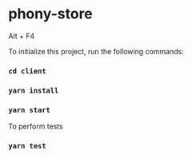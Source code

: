 # phony-store

Alt + F4

To initialize this project, run the following commands:

### `cd client`

### `yarn install`

### `yarn start`

To perform tests

### `yarn test`

